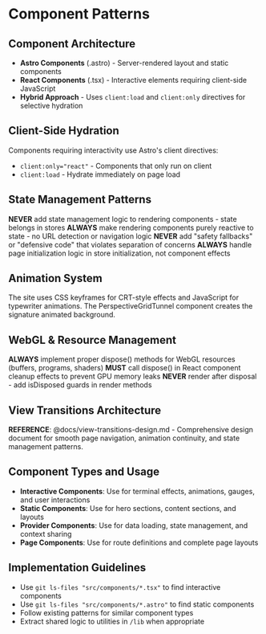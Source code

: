 # Component Patterns

## Component Architecture
- **Astro Components** (.astro) - Server-rendered layout and static components
- **React Components** (.tsx) - Interactive elements requiring client-side JavaScript
- **Hybrid Approach** - Uses `client:load` and `client:only` directives for selective hydration

## Client-Side Hydration
Components requiring interactivity use Astro's client directives:
- `client:only="react"` - Components that only run on client
- `client:load` - Hydrate immediately on page load

## State Management Patterns
**NEVER** add state management logic to rendering components - state belongs in stores
**ALWAYS** make rendering components purely reactive to state - no URL detection or navigation logic
**NEVER** add "safety fallbacks" or "defensive code" that violates separation of concerns
**ALWAYS** handle page initialization logic in store initialization, not component effects

## Animation System
The site uses CSS keyframes for CRT-style effects and JavaScript for typewriter animations. The PerspectiveGridTunnel component creates the signature animated background.

## WebGL & Resource Management
**ALWAYS** implement proper dispose() methods for WebGL resources (buffers, programs, shaders)
**MUST** call dispose() in React component cleanup effects to prevent GPU memory leaks
**NEVER** render after disposal - add isDisposed guards in render methods

## View Transitions Architecture
**REFERENCE**: @docs/view-transitions-design.md - Comprehensive design document for smooth page navigation, animation continuity, and state management patterns.

## Component Types and Usage
- **Interactive Components**: Use for terminal effects, animations, gauges, and user interactions
- **Static Components**: Use for hero sections, content sections, and layouts
- **Provider Components**: Use for data loading, state management, and context sharing
- **Page Components**: Use for route definitions and complete page layouts

## Implementation Guidelines
- Use `git ls-files "src/components/*.tsx"` to find interactive components
- Use `git ls-files "src/components/*.astro"` to find static components
- Follow existing patterns for similar component types
- Extract shared logic to utilities in `/lib` when appropriate